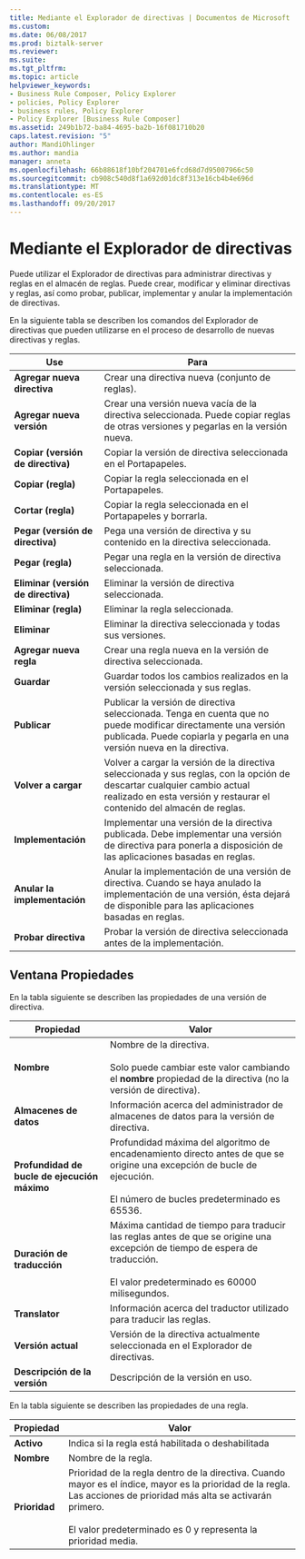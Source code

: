 ```yaml
---
title: Mediante el Explorador de directivas | Documentos de Microsoft
ms.custom: 
ms.date: 06/08/2017
ms.prod: biztalk-server
ms.reviewer: 
ms.suite: 
ms.tgt_pltfrm: 
ms.topic: article
helpviewer_keywords:
- Business Rule Composer, Policy Explorer
- policies, Policy Explorer
- business rules, Policy Explorer
- Policy Explorer [Business Rule Composer]
ms.assetid: 249b1b72-ba84-4695-ba2b-16f081710b20
caps.latest.revision: "5"
author: MandiOhlinger
ms.author: mandia
manager: anneta
ms.openlocfilehash: 66b88618f10bf204701e6fcd68d7d95007966c50
ms.sourcegitcommit: cb908c540d8f1a692d01dc8f313e16cb4b4e696d
ms.translationtype: MT
ms.contentlocale: es-ES
ms.lasthandoff: 09/20/2017
---
```

# <a name="using-policy-explorer"></a>Mediante el Explorador de directivas
Puede utilizar el Explorador de directivas para administrar directivas y reglas en el almacén de reglas. Puede crear, modificar y eliminar directivas y reglas, así como probar, publicar, implementar y anular la implementación de directivas.  
  
 En la siguiente tabla se describen los comandos del Explorador de directivas que pueden utilizarse en el proceso de desarrollo de nuevas directivas y reglas.  
  
|Use|Para|  
|--------------|----------------|  
|**Agregar nueva directiva**|Crear una directiva nueva (conjunto de reglas).|  
|**Agregar nueva versión**|Crear una versión nueva vacía de la directiva seleccionada. Puede copiar reglas de otras versiones y pegarlas en la versión nueva.|  
|**Copiar (versión de directiva)**|Copiar la versión de directiva seleccionada en el Portapapeles.|  
|**Copiar (regla)**|Copiar la regla seleccionada en el Portapapeles.|  
|**Cortar (regla)**|Copiar la regla seleccionada en el Portapapeles y borrarla.|  
|**Pegar (versión de directiva)**|Pega una versión de directiva y su contenido en la directiva seleccionada.|  
|**Pegar (regla)**|Pegar una regla en la versión de directiva seleccionada.|  
|**Eliminar (versión de directiva)**|Eliminar la versión de directiva seleccionada.|  
|**Eliminar (regla)**|Eliminar la regla seleccionada.|  
|**Eliminar**|Eliminar la directiva seleccionada y todas sus versiones.|  
|**Agregar nueva regla**|Crear una regla nueva en la versión de directiva seleccionada.|  
|**Guardar**|Guardar todos los cambios realizados en la versión seleccionada y sus reglas.|  
|**Publicar**|Publicar la versión de directiva seleccionada. Tenga en cuenta que no puede modificar directamente una versión publicada. Puede copiarla y pegarla en una versión nueva en la directiva.|  
|**Volver a cargar**|Volver a cargar la versión de la directiva seleccionada y sus reglas, con la opción de descartar cualquier cambio actual realizado en esta versión y restaurar el contenido del almacén de reglas.|  
|**Implementación**|Implementar una versión de la directiva publicada. Debe implementar una versión de directiva para ponerla a disposición de las aplicaciones basadas en reglas.|  
|**Anular la implementación**|Anular la implementación de una versión de directiva. Cuando se haya anulado la implementación de una versión, ésta dejará de disponible para las aplicaciones basadas en reglas.|  
|**Probar directiva**|Probar la versión de directiva seleccionada antes de la implementación.|  
  
## <a name="properties-window"></a>Ventana Propiedades  
 En la tabla siguiente se describen las propiedades de una versión de directiva.  
  
|Propiedad|Valor|  
|--------------|-----------|  
|**Nombre**|Nombre de la directiva.<br /><br /> Solo puede cambiar este valor cambiando el **nombre** propiedad de la directiva (no la versión de directiva).|  
|**Almacenes de datos**|Información acerca del administrador de almacenes de datos para la versión de directiva.|  
|**Profundidad de bucle de ejecución máximo**|Profundidad máxima del algoritmo de encadenamiento directo antes de que se origine una excepción de bucle de ejecución.<br /><br /> El número de bucles predeterminado es 65536.|  
|**Duración de traducción**|Máxima cantidad de tiempo para traducir las reglas antes de que se origine una excepción de tiempo de espera de traducción.<br /><br /> El valor predeterminado es 60000 milisegundos.|  
|**Translator**|Información acerca del traductor utilizado para traducir las reglas.|  
|**Versión actual**|Versión de la directiva actualmente seleccionada en el Explorador de directivas.|  
|**Descripción de la versión**|Descripción de la versión en uso.|  
  
 En la tabla siguiente se describen las propiedades de una regla.  
  
|Propiedad|Valor|  
|--------------|-----------|  
|**Activo**|Indica si la regla está habilitada o deshabilitada|  
|**Nombre**|Nombre de la regla.|  
|**Prioridad**|Prioridad de la regla dentro de la directiva. Cuando mayor es el índice, mayor es la prioridad de la regla. Las acciones de prioridad más alta se activarán primero.<br /><br /> El valor predeterminado es 0 y representa la prioridad media.|